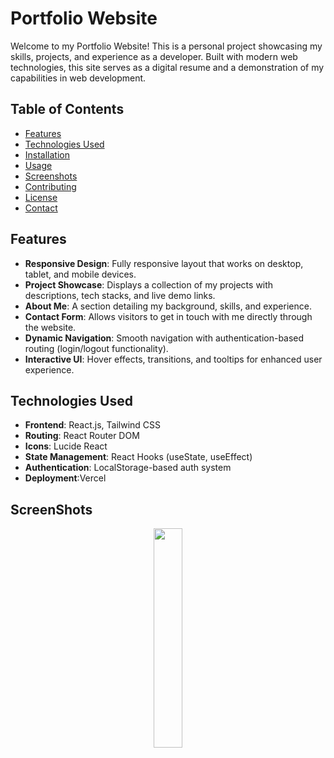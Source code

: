 # Portfolio Website

Welcome to my Portfolio Website! This is a personal project showcasing my skills, projects, and experience as a developer. Built with modern web technologies, this site serves as a digital resume and a demonstration of my capabilities in web development.

## Table of Contents

- [Features](#features)
- [Technologies Used](#technologies-used)
- [Installation](#installation)
- [Usage](#usage)
- [Screenshots](#screenshots)
- [Contributing](#contributing)
- [License](#license)
- [Contact](#contact)

## Features

- **Responsive Design**: Fully responsive layout that works on desktop, tablet, and mobile devices.
- **Project Showcase**: Displays a collection of my projects with descriptions, tech stacks, and live demo links.
- **About Me**: A section detailing my background, skills, and experience.
- **Contact Form**: Allows visitors to get in touch with me directly through the website.
- **Dynamic Navigation**: Smooth navigation with authentication-based routing (login/logout functionality).
- **Interactive UI**: Hover effects, transitions, and tooltips for enhanced user experience.

## Technologies Used

- **Frontend**: React.js, Tailwind CSS
- **Routing**: React Router DOM
- **Icons**: Lucide React
- **State Management**: React Hooks (useState, useEffect)
- **Authentication**: LocalStorage-based auth system
- **Deployment**:Vercel

## ScreenShots

<p align="center">
  <img src="https://res.cloudinary.com/ddb8qrjvx/image/upload/v1742993557/Screenshot_2025-03-26_182150_fzrgwm.png" width="30%" >
</p>

